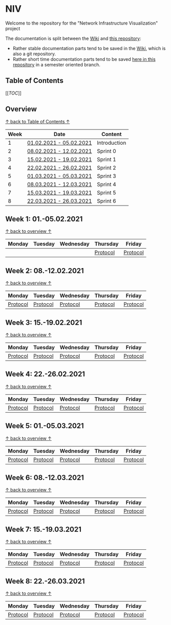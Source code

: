 # NIV

Welcome to the repository for the "Network Infrastructure Visualization" project

The documentation is split between the [Wiki](https://gitlab.rlp.net/top/21s/niv/niv/-/wikis/home) and [this repository](https://gitlab.rlp.net/top/21s/niv/niv):

* Rather stable documentation parts tend to be saved in the [Wiki](https://gitlab.rlp.net/top/21s/niv/niv/-/wikis/home), which is also a git repository.
* Rather short time documentation parts tend to be saved [here in this repository](https://gitlab.rlp.net/top/21s/niv/niv) in a semester oriented branch.


## Table of Contents

[[_TOC_]]

## Overview
[↑ back to Table of Contents ↑](#table-of-contents)

| Week | Date                                           | Content      |
|------|------------------------------------------------|--------------|
| 1    | [01.02.2021 - 05.02.2021](#week-1-01-05022021) | Introduction |
| 2    | [08.02.2021 - 12.02.2021](#week-2-08-12022021) | Sprint 0     |
| 3    | [15.02.2021 - 19.02.2021](#week-3-15-19022021) | Sprint 1     |
| 4    | [22.02.2021 - 26.02.2021](#week-4-22-26022021) | Sprint 2     |
| 5    | [01.03.2021 - 05.03.2021](#week-5-01-05032021) | Sprint 3     |
| 6    | [08.03.2021 - 12.03.2021](#week-6-08-12032021) | Sprint 4     |
| 7    | [15.03.2021 - 19.03.2021](#week-7-15-19032021) | Sprint 5     |
| 8    | [22.03.2021 - 26.03.2021](#week-8-22-26032021) | Sprint 6     |


## Week 1: 01.-05.02.2021
[↑ back to overview ↑](#overview)

| Monday | Tuesday | Wednesday | Thursday                            | Friday                              |
|--------|---------|-----------|-------------------------------------|-------------------------------------|
|        |         |           | [Protocol](protocols/02-04-2021.md) | [Protocol]() |

## Week 2: 08.-12.02.2021
[↑ back to overview ↑](#overview)

| Monday       | Tuesday      | Wednesday    | Thursday     | Friday       |
|--------------|--------------|--------------|--------------|--------------|
| [Protocol]() | [Protocol]() | [Protocol]() | [Protocol]() | [Protocol]() |

## Week 3: 15.-19.02.2021
[↑ back to overview ↑](#overview)

| Monday       | Tuesday      | Wednesday    | Thursday     | Friday       |
|--------------|--------------|--------------|--------------|--------------|
| [Protocol]() | [Protocol]() | [Protocol]() | [Protocol]() | [Protocol]() |

## Week 4: 22.-26.02.2021
[↑ back to overview ↑](#overview)

| Monday       | Tuesday      | Wednesday    | Thursday     | Friday       |
|--------------|--------------|--------------|--------------|--------------|
| [Protocol]() | [Protocol]() | [Protocol]() | [Protocol]() | [Protocol]() |

## Week 5: 01.-05.03.2021
[↑ back to overview ↑](#overview)

| Monday       | Tuesday      | Wednesday    | Thursday     | Friday       |
|--------------|--------------|--------------|--------------|--------------|
| [Protocol]() | [Protocol]() | [Protocol]() | [Protocol]() | [Protocol]() |

## Week 6: 08.-12.03.2021
[↑ back to overview ↑](#overview)

| Monday       | Tuesday      | Wednesday    | Thursday     | Friday       |
|--------------|--------------|--------------|--------------|--------------|
| [Protocol]() | [Protocol]() | [Protocol]() | [Protocol]() | [Protocol]() |

## Week 7: 15.-19.03.2021
[↑ back to overview ↑](#overview)

| Monday       | Tuesday      | Wednesday    | Thursday     | Friday       |
|--------------|--------------|--------------|--------------|--------------|
| [Protocol]() | [Protocol]() | [Protocol]() | [Protocol]() | [Protocol]() |

## Week 8: 22.-26.03.2021
[↑ back to overview ↑](#overview)

| Monday       | Tuesday      | Wednesday    | Thursday     | Friday       |
|--------------|--------------|--------------|--------------|--------------|
| [Protocol]() | [Protocol]() | [Protocol]() | [Protocol]() | [Protocol]() |
